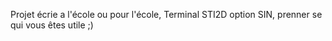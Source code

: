 Projet écrie a l'école ou pour l'école, Terminal STI2D option SIN, prenner se qui vous êtes utile ;) 
